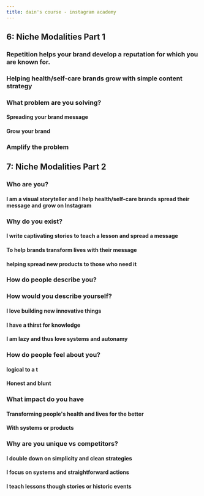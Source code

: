 ```yaml
---
title: dain's course - instagram academy
---
```


## **6: Niche Modalities Part 1**
### Repetition helps your brand develop a reputation for which you are known for.
### Helping health/self-care brands grow with simple content strategy
### What problem are you solving?
#### Spreading your brand message
#### Grow your brand
### Amplify the problem
## **7: Niche Modalities Part 2**
### Who are you?
#### I am a visual storyteller and I help health/self-care brands spread their message and grow on Instagram
### Why do you exist?
#### I write captivating stories to teach a lesson and spread a message
#### To help brands transform lives with their message
#### helping spread new products to those who need it
### How do people describe you?
### How would you describe yourself?
#### I love building new innovative things
#### I have a thirst for knowledge
#### I am lazy and thus love systems and autonamy
### How do people feel about you?
#### logical to a t
#### Honest and blunt
### What impact do you have
#### Transforming people's health and lives for the better
#### With systems or products
### Why are you unique vs competitors?
#### I double down on simplicity and clean strategies
#### I focus on systems and straightforward actions
#### I teach lessons though stories or historic events
####

